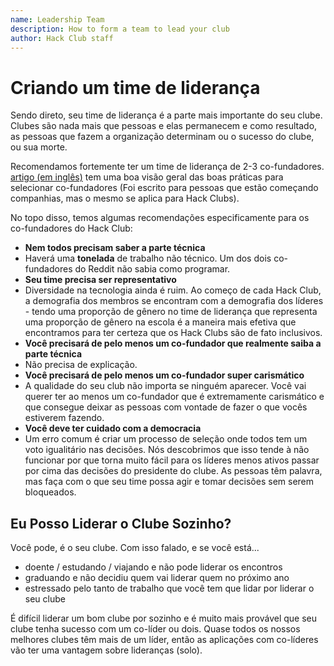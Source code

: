 ```yaml
---
name: Leadership Team
description: How to form a team to lead your club
author: Hack Club staff
---
```


# Criando um time de liderança

Sendo direto, seu time de liderança é a parte mais importante do seu clube. Clubes são nada mais que pessoas e elas permanecem e como resultado, as pessoas que fazem a organização determinam ou o sucesso do clube, ou sua morte.

Recomendamos fortemente ter um time de liderança de 2-3 co-fundadores. [artigo (em inglês)](http://www.paulgraham.com/founders.html) tem uma boa visão geral das boas práticas para selecionar co-fundadores (Foi escrito para pessoas que estão começando companhias, mas o mesmo se aplica para Hack Clubs).

No topo disso, temos algumas recomendações especificamente para os co-fundadores do Hack Club:

- **Nem todos precisam saber a parte técnica**
- Haverá uma **tonelada** de trabalho não técnico. Um dos dois co-fundadores do Reddit não sabia como programar.
- **Seu time precisa ser representativo**
- Diversidade na tecnologia ainda é ruim. Ao começo de cada Hack Club, a demografia dos membros se encontram com a demografia dos líderes - tendo uma proporção de gênero no time de liderança que representa uma proporção de gênero na escola é a maneira mais efetiva que encontramos para ter certeza que os Hack Clubs são de fato inclusivos.
- **Você precisará de pelo menos um co-fundador que realmente saiba a parte técnica**
- Não precisa de explicação.
- **Você precisará de pelo menos um co-fundador super carismático**
- A qualidade do seu club não importa se ninguém aparecer. Você vai querer ter ao menos um co-fundador que é extremamente carismático e que consegue deixar as pessoas com vontade de fazer o que vocês estiverem fazendo.
- **Você deve ter cuidado com a democracia**
- Um erro comum é criar um processo de seleção onde todos tem um voto igualitário nas decisões. Nós descobrimos que isso tende à não funcionar por que torna muito fácil para os líderes menos ativos passar por cima das decisões do presidente do clube. As pessoas têm palavra, mas faça com o que seu time possa agir e tomar decisões sem serem bloqueados.

## Eu Posso Liderar o Clube Sozinho?

Você pode, é o seu clube. Com isso falado, e se você está...

- doente / estudando / viajando e não pode liderar os encontros
- graduando e não decidiu quem vai liderar quem no próximo ano
- estressado pelo tanto de trabalho que você tem que lidar por liderar o seu clube

É difícil liderar um bom clube por sozinho e é muito mais provável que seu clube tenha sucesso com um co-líder ou dois. Quase todos os nossos melhores clubes têm mais de um líder, então as aplicações com co-líderes vão ter uma vantagem sobre lideranças (solo).
